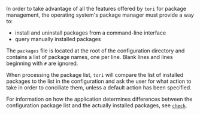 In order to take advantage of all the features offered by `tori` for package management, the operating system's package manager must provide a way to:

- install and uninstall packages from a command-line interface
- query manually installed packages

The `packages` file is located at the root of the configuration directory and contains a list of package names, one per line. Blank lines and lines beginning with `#` are ignored.

When processing the package list, `tori` will compare the list of installed packages to the list in the configuration and ask the user for what action to take in order to conciliate them, unless a default action has been specified.

For information on how the application determines differences between the configuration package list and the actually installed packages, see [`check`](check).
